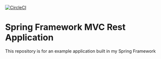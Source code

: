 [![CircleCI](https://dl.circleci.com/status-badge/img/gh/0-j3v/spring-mvc-rest/tree/main.svg?style=svg)](https://dl.circleci.com/status-badge/redirect/gh/0-j3v/spring-mvc-rest/tree/main)
# Spring Framework MVC Rest Application

This repository is for an example application built in my Spring Framework
